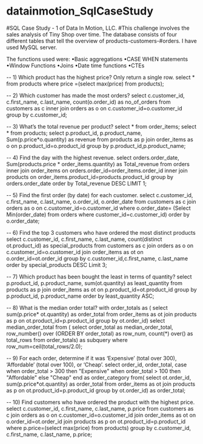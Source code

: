 # datainmotion_SqlCaseStudy
#SQL Case Study - 1 of Data In Motion, LLC.
#This challenge involves the sales analysis of Tiny Shop over time. The database consists of four different tables that tell the overview of products-customers-#orders. I have used MySQL server.

The functions used were:
•Basic aggregations
•CASE WHEN statements
•Window Functions
•Joins
•Date time functions
•CTEs

-- 1) Which product has the highest price? Only return a single row.
select * from products where price =(select max(price) from products);

-- 2) Which customer has made the most orders?
select c.customer_id, c.first_name, c.last_name, count(o.order_id) as no_of_orders from customers as c
inner join orders as o on c.customer_id=o.customer_id group by c.customer_id;

-- 3) What’s the total revenue per product?
select * from order_items;
select * from products;
select p.product_id, p.product_name, Sum(p.price*o.quantity) as revenue from products as p
join order_items as o on p.product_id=o.product_id
group by p.product_id,p.product_name;

-- 4) Find the day with the highest revenue.
select orders.order_date, Sum(products.price * order_items.quantity) as Total_revenue from orders
inner join order_items on orders.order_id=order_items.order_id
inner join products on order_items.product_id=products.product_id
group by orders.order_date order by Total_revenue DESC LIMIT 1;

-- 5) Find the first order (by date) for each customer.
select c.customer_id, c.first_name, c.last_name, o.order_id, o.order_date from customers as c
join orders as o on c.customer_id=o.customer_id
where o.order_date=
(Select Min(order_date) from orders where customer_id=c.customer_id)
order by o.order_date;

-- 6) Find the top 3 customers who have ordered the most distinct products
select c.customer_id, c.first_name, c.last_name, count(distinct ot.product_id) as special_products from customers as c 
join orders as o on c.customer_id=o.customer_id
join order_items as ot on o.order_id=ot.order_id
group by c.customer_id,c.first_name, c.last_name
order by special_products DESC Limit 3;


-- 7) Which product has been bought the least in terms of quantity?
select p.product_id, p.product_name, sum(ot.quantity) as least_quantity from products as p
join order_items as ot on p.product_id=ot.product_id
group by p.product_id, p.product_name
order by least_quantity ASC; 

-- 8) What is the median order total?
with order_totals as (
select sum(p.price* ot.quantity) as order_total from order_items as ot
join products as p on ot.product_id=p.product_id
group by ot.order_id)
select median_order_total from (
select order_total as median_order_total,
row_number() over (ORDER BY order_total) as row_num,
count(*) over() as total_rows
from order_totals) as subquery 
where row_num=ceil(total_rows/2.0);


-- 9) For each order, determine if it was ‘Expensive’ (total over 300), ‘Affordable’ (total over 100), or ‘Cheap’.
select order_id, order_total,
case when order_total > 300 then "Expensive"
	 when order_total > 100 then "Affordable"
else "Cheap"
end as order_category
from(
select ot.order_id, sum(p.price*ot.quantity) as order_total from order_items as ot
join products as p on ot.product_id=p.product_id
group by ot.order_id) as order_total;

-- 10) Find customers who have ordered the product with the highest price.
select c.customer_id, c.first_name, c.last_name, p.price from customers as c
join orders as o on c.customer_id=o.customer_id
join order_items as ot on o.order_id=ot.order_id
join products as p on ot.product_id=p.product_id
where p.price=(select max(price) from products)
group by c.customer_id, c.first_name, c.last_name, p.price;
